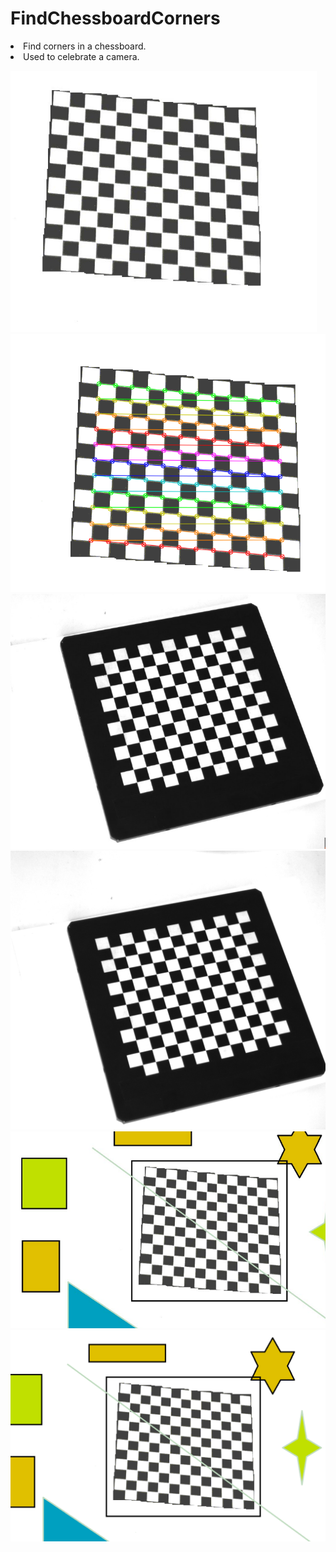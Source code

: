# FindChessboardCorners
<li>Find corners in a chessboard.
<li>Used to celebrate a camera.

![Raw 1](https://github.com/xiaonimo/FindChessboardCorners/raw/master/Results/raw1.PNG)
![Res 1](https://github.com/xiaonimo/FindChessboardCorners/raw/master/Results/res1.PNG)
![Raw 2](https://github.com/xiaonimo/FindChessboardCorners/raw/master/Results/raw2.PNG)
![Res 2](https://github.com/xiaonimo/FindChessboardCorners/raw/master/Results/res2.PNG)
![Raw 3](https://github.com/xiaonimo/FindChessboardCorners/raw/master/Results/raw3.PNG)
![Res 3](https://github.com/xiaonimo/FindChessboardCorners/raw/master/Results/res3.PNG)
